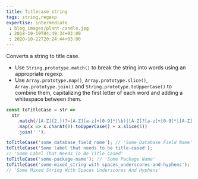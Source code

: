 ```yaml
---
title: Titlecase string
tags: string,regexp
expertise: intermediate
 : blog_images/plant-candle.jpg
 : 2018-10-19T04:49:34+03:00
 : 2020-10-22T20:24:44+03:00
---
```


Converts a string to title case.

- Use `String.prototype.match()` to break the string into words using an appropriate regexp.
- Use `Array.prototype.map()`, `Array.prototype.slice()`, `Array.prototype.join()` and `String.prototype.toUpperCase()` to combine them, capitalizing the first letter of each word and adding a whitespace between them.

```js
const toTitleCase = str =>
  str
    .match(/[A-Z]{2,}(?=[A-Z][a-z]+[0-9]*|\b)|[A-Z]?[a-z]+[0-9]*|[A-Z]|[0-9]+/g)
    .map(x => x.charAt(0).toUpperCase() + x.slice(1))
    .join(' ');
```

```js
toTitleCase('some_database_field_name'); // 'Some Database Field Name'
toTitleCase('Some label that needs to be title-cased');
// 'Some Label That Needs To Be Title Cased'
toTitleCase('some-package-name'); // 'Some Package Name'
toTitleCase('some-mixed_string with spaces_underscores-and-hyphens');
// 'Some Mixed String With Spaces Underscores And Hyphens'
```
